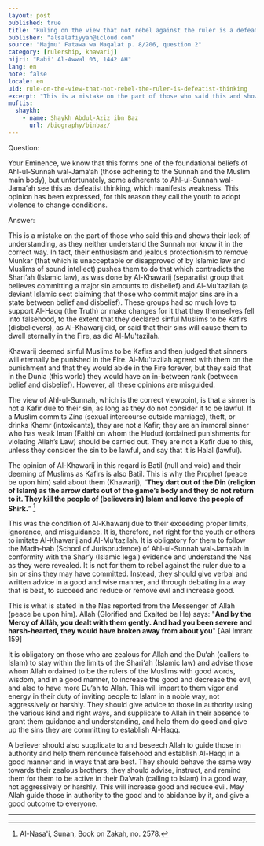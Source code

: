 ```yaml
---
layout: post
published: true
title: "Ruling on the view that not rebel against the ruler is a defeatist thinking which manifests weakness"
publisher: "alsalafiyyah@icloud.com"
source: "Majmu' Fatawa wa Maqalat p. 8/206, question 2"
category: [rulership, khawarij]
hijri: "Rabi' Al-Awwal 03, 1442 AH"
lang: en
note: false
locale: en
uid: rule-on-the-view-that-not-rebel-the-ruler-is-defeatist-thinking
excerpt: "This is a mistake on the part of those who said this and shows their lack of understanding, as they neither understand the Sunnah nor know it in the correct way."
muftis:
  shaykh: 
    - name: Shaykh Abdul-Aziz ibn Baz
      url: /biography/binbaz/
---
```


Question: 

Your Eminence, we know that this forms one of the foundational beliefs of Ahl-ul-Sunnah wal-Jama‘ah (those adhering to the Sunnah and the Muslim main body), but unfortunately, some adherents to Ahl-ul-Sunnah wal-Jama‘ah see this as defeatist thinking, which manifests weakness. This opinion has been expressed, for this reason they call the youth to adopt violence to change conditions. 

Answer:

This is a mistake on the part of those who said this and shows their lack of understanding, as they neither understand the Sunnah nor know it in the correct way. In fact, their enthusiasm and jealous protectionism to remove Munkar (that which is unacceptable or disapproved of by Islamic law and Muslims of sound intellect) pushes them to do that which contradicts the Shari‘ah (Islamic law), as was done by Al-Khawarij (separatist group that believes committing a major sin amounts to disbelief) and Al-Mu'tazilah (a deviant Islamic sect claiming that those who commit major sins are in a state between belief and disbelief). These groups had so much love to support Al-Haqq (the Truth) or make changes for it that they themselves fell into falsehood, to the extent that they declared sinful Muslims to be Kafirs (disbelievers), as Al-Khawarij did, or said that their sins will cause them to dwell eternally in the Fire, as did Al-Mu'tazilah.

Khawarij deemed sinful Muslims to be Kafirs and then judged that sinners will eternally be punished in the Fire. Al-Mu'tazilah agreed with them on the punishment and that they would abide in the Fire forever, but they said that in the Dunia (this world) they would have an in-between rank (between belief and disbelief). However, all these opinions are misguided.

The view of Ahl-ul-Sunnah, which is the correct viewpoint, is that a sinner is not a Kafir due to their sin, as long as they do not consider it to be lawful. If a Muslim commits Zina (sexual intercourse outside marriage), theft, or drinks Khamr (intoxicants), they are not a Kafir; they are an immoral sinner who has weak Iman (Faith) on whom the Hudud (ordained punishments for violating Allah’s Law) should be carried out. They are not a Kafir due to this, unless they consider the sin to be lawful, and say that it is Halal (lawful). 

The opinion of Al-Khawarij in this regard is Batil (null and void) and their deeming of Muslims as Kafirs is also Batil. This is why the Prophet (peace be upon him) said about them (Khawarij), “**They dart out of the Din (religion of Islam) as the arrow darts out of the game’s body and they do not return to it. They kill the people of (believers in) Islam and leave the people of Shirk.**” [^1] 

This was the condition of Al-Khawarij due to their exceeding proper limits, ignorance, and misguidance. It is, therefore, not right for the youth or others to imitate Al-Khawarij and Al-Mu'tazilah. It is obligatory for them to follow the Madh-hab (School of Jurisprudence) of Ahl-ul-Sunnah wal-Jama‘ah in conformity with the Shar‘y (Islamic legal) evidence and understand the Nas as they were revealed. It is not for them to rebel against the ruler due to a sin or sins they may have committed. Instead, they should give verbal and written advice in a good and wise manner, and through debating in a way that is best, to succeed and reduce or remove evil and increase good.

This is what is stated in the Nas reported from the Messenger of Allah (peace be upon him). Allah (Glorified and Exalted be He) says: "**And by the Mercy of Allâh, you dealt with them gently. And had you been severe and harsh-hearted, they would have broken away from about you**" [Aal Imran: 159]

It is obligatory on those who are zealous for Allah and the Du‘ah (callers to Islam) to stay within the limits of the Shari‘ah (Islamic law) and advise those whom Allah ordained to be the rulers of the Muslims with good words, wisdom, and in a good manner, to increase the good and decrease the evil, and also to have more Du‘ah to Allah. This will impart to them vigor and energy in their duty of inviting people to Islam in a noble way, not aggressively or harshly. They should give advice to those in authority using the various kind and right ways, and supplicate to Allah in their absence to grant them guidance and understanding, and help them do good and give up the sins they are committing to establish Al-Haqq.

A believer should also supplicate to and beseech Allah to guide those in authority and help them renounce falsehood and establish Al-Haqq in a good manner and in ways that are best. They should behave the same way towards their zealous brothers; they should advise, instruct, and remind them for them to be active in their Da‘wah (calling to Islam) in a good way, not aggressively or harshly. This will increase good and reduce evil. May Allah guide those in authority to the good and to abidance by it, and give a good outcome to everyone.

---

[^1]: Al-Nasa'i, Sunan, Book on Zakah, no. 2578.
